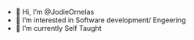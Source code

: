 - 👋 Hi, I’m @JodieOrnelas
- 👀 I’m interested in Software development/ Engeering
- 🌱 I’m currently Self Taught
<!---
JodieOrnelas/JodieOrnelas is a ✨ special ✨ repository because its `README.md` (this file) appears on your GitHub profile.
You can click the Preview link to take a look at your changes.
--->
